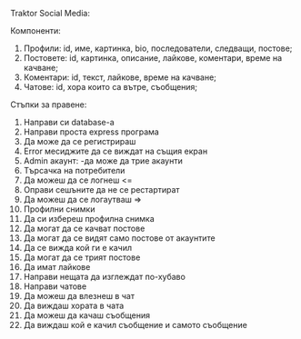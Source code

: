 Traktor Social Media:

Компоненти:
1. Профили: id, име, картинка, bio, последователи, следващи, постове;
2. Постовете: id, картинка, описание, лайкове, коментари, време на качване;
3. Коментари: id, текст, лайкове, време на качване;
4. Чатове: id, хора които са вътре, съобщения;

Стъпки за правене:
1. Направи си database-a
2. Направи проста express програма
3. Да може да се регистрираш
4. Error месиджите да се виждат на същия екран
5. Admin акаунт:
    -да може да трие акаунти
6. Tърсачка на потребители
7. Да можеш да се логнеш <=
8. Оправи сешъните да не се рестартират
9. Да можеш да се логаутваш =>
10. Профилни снимки
11. Да си избереш профилна снимка
12. Да могат да се качват постове
13. Да могат да се видят само постове от акаунтите
14. Да се вижда кой ги е качил
15. Да могат да се трият постове
17. Да имат лайкове
19. Направи нещата да изглеждат по-хубаво
20. Направи чатове
21. Да можеш да влезнеш в чат
22. Да виждаш хората в чата
23. Да можеш да качаш съобщения
24. Да виждаш кой е качил съобщение и самото съобщение